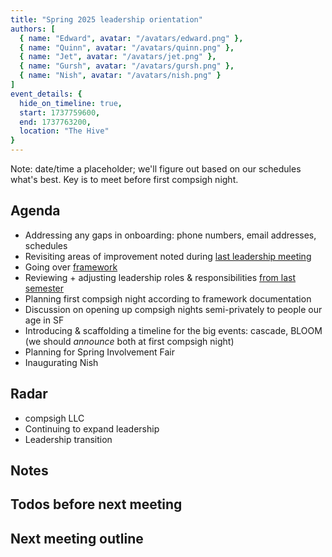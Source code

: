 ```yaml
---
title: "Spring 2025 leadership orientation"
authors: [
  { name: "Edward", avatar: "/avatars/edward.png" },
  { name: "Quinn", avatar: "/avatars/quinn.png" },
  { name: "Jet", avatar: "/avatars/jet.png" },
  { name: "Gursh", avatar: "/avatars/gursh.png" },
  { name: "Nish", avatar: "/avatars/nish.png" }
]
event_details: {
  hide_on_timeline: true,
  start: 1737759600,
  end: 1737763200,
  location: "The Hive"
}
---
```


Note: date/time a placeholder; we'll figure out based on our schedules what's best. Key is to meet before first compsigh night.

## Agenda

- Addressing any gaps in onboarding: phone numbers, email addresses, schedules
- Revisiting areas of improvement noted during [last leadership meeting](/events/2024-12-05/semester-debrief)
- Going over [framework](/docs/framework)
- Reviewing + adjusting leadership roles & responsibilities [from last semester](/events/2024-08-27/leadership-type-shit)
- Planning first compsigh night according to framework documentation
- Discussion on opening up compsigh nights semi-privately to people our age in SF
- Introducing & scaffolding a timeline for the big events: cascade, BLOOM (we should *announce* both at first compsigh night)
- Planning for Spring Involvement Fair
- Inaugurating Nish

## Radar

- compsigh LLC
- Continuing to expand leadership
- Leadership transition

## Notes

## Todos before next meeting

## Next meeting outline
